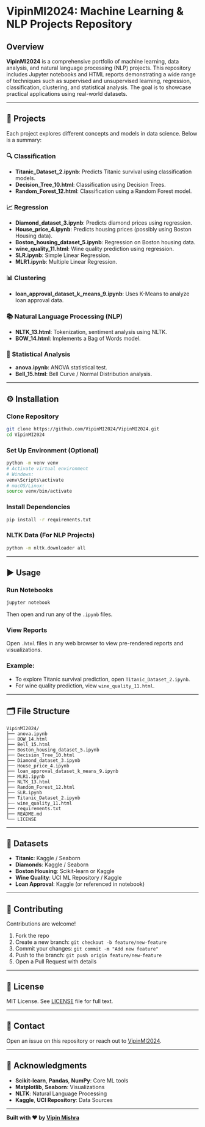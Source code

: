 # VipinMI2024: Machine Learning & NLP Projects Repository

## Overview

**VipinMI2024** is a comprehensive portfolio of machine learning, data analysis, and natural language processing (NLP) projects. This repository includes Jupyter notebooks and HTML reports demonstrating a wide range of techniques such as supervised and unsupervised learning, regression, classification, clustering, and statistical analysis. The goal is to showcase practical applications using real-world datasets.

---

## 📁 Projects

Each project explores different concepts and models in data science. Below is a summary:

### 🔍 Classification

* **Titanic\_Dataset\_2.ipynb**: Predicts Titanic survival using classification models.
* **Decision\_Tree\_10.html**: Classification using Decision Trees.
* **Random\_Forest\_12.html**: Classification using a Random Forest model.

### 📈 Regression

* **Diamond\_dataset\_3.ipynb**: Predicts diamond prices using regression.
* **House\_price\_4.ipynb**: Predicts housing prices (possibly using Boston Housing data).
* **Boston\_housing\_dataset\_5.ipynb**: Regression on Boston housing data.
* **wine\_quality\_11.html**: Wine quality prediction using regression.
* **SLR.ipynb**: Simple Linear Regression.
* **MLR1.ipynb**: Multiple Linear Regression.

### 📊 Clustering

* **loan\_approval\_dataset\_k\_means\_9.ipynb**: Uses K-Means to analyze loan approval data.

### 📚 Natural Language Processing (NLP)

* **NLTK\_13.html**: Tokenization, sentiment analysis using NLTK.
* **BOW\_14.html**: Implements a Bag of Words model.

### 📐 Statistical Analysis

* **anova.ipynb**: ANOVA statistical test.
* **Bell\_15.html**: Bell Curve / Normal Distribution analysis.

---

## ⚙️ Installation

### Clone Repository

```bash
git clone https://github.com/VipinMI2024/VipinMI2024.git
cd VipinMI2024
```

### Set Up Environment (Optional)

```bash
python -m venv venv
# Activate virtual environment
# Windows:
venv\Scripts\activate
# macOS/Linux:
source venv/bin/activate
```

### Install Dependencies

```bash
pip install -r requirements.txt
```

### NLTK Data (For NLP Projects)

```bash
python -m nltk.downloader all
```

---

## ▶️ Usage

### Run Notebooks

```bash
jupyter notebook
```

Then open and run any of the `.ipynb` files.

### View Reports

Open `.html` files in any web browser to view pre-rendered reports and visualizations.

### Example:

* To explore Titanic survival prediction, open `Titanic_Dataset_2.ipynb`.
* For wine quality prediction, view `wine_quality_11.html`.

---

## 🗂️ File Structure

```
VipinMI2024/
├── anova.ipynb
├── BOW_14.html
├── Bell_15.html
├── Boston_housing_dataset_5.ipynb
├── Decision_Tree_10.html
├── Diamond_dataset_3.ipynb
├── House_price_4.ipynb
├── loan_approval_dataset_k_means_9.ipynb
├── MLR1.ipynb
├── NLTK_13.html
├── Random_Forest_12.html
├── SLR.ipynb
├── Titanic_Dataset_2.ipynb
├── wine_quality_11.html
├── requirements.txt
├── README.md
└── LICENSE
```

---

## 📂 Datasets

* **Titanic**: Kaggle / Seaborn
* **Diamonds**: Kaggle / Seaborn
* **Boston Housing**: Scikit-learn or Kaggle
* **Wine Quality**: UCI ML Repository / Kaggle
* **Loan Approval**: Kaggle (or referenced in notebook)

---

## 🤝 Contributing

Contributions are welcome!

1. Fork the repo
2. Create a new branch: `git checkout -b feature/new-feature`
3. Commit your changes: `git commit -m "Add new feature"`
4. Push to the branch: `git push origin feature/new-feature`
5. Open a Pull Request with details

---

## 📄 License

MIT License. See [LICENSE](LICENSE) file for full text.

---

## 🙋 Contact

Open an issue on this repository or reach out to [VipinMI2024](https://github.com/VipinMI2024).

---

## 🙌 Acknowledgments

* **Scikit-learn**, **Pandas**, **NumPy**: Core ML tools
* **Matplotlib**, **Seaborn**: Visualizations
* **NLTK**: Natural Language Processing
* **Kaggle**, **UCI Repository**: Data Sources

---

**Built with ❤️ by [Vipin Mishra](https://github.com/VipinMI2024)**
